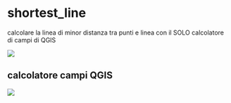 # shortest_line
calcolare la linea di minor distanza tra punti e linea con il SOLO calcolatore di campi di QGIS

<img src ="https://github.com/pigreco/shortest_line/blob/master/output_UhJ8Vr.gif">

## calcolatore campi QGIS

<img src ="https://github.com/pigreco/shortest_line/blob/master/Immagine%207.jpg">
